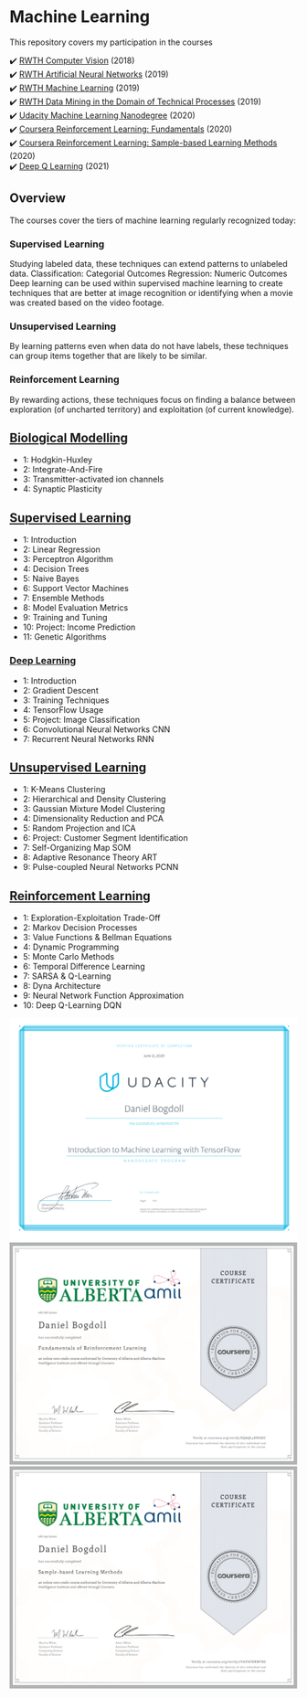 # Machine Learning

This repository covers my participation in the courses

:heavy_check_mark: [RWTH Computer Vision](https://www.vision.rwth-aachen.de/course/22/) (2018)\
:heavy_check_mark: [RWTH Artificial Neural Networks](https://online.rwth-aachen.de/RWTHonline/pl/ui/$ctx/WBMODHB.wbShowMHBReadOnly?pKnotenNr=1543&pOrgNr=14549) (2019)\
:heavy_check_mark: [RWTH Machine Learning](https://www.vision.rwth-aachen.de/course/31/) (2019)\
:heavy_check_mark: [RWTH Data Mining in the Domain of Technical Processes](https://online.rwth-aachen.de/RWTHonline/ee/ui/ca2/app/desktop/#/slc.tm.cp/student/courses/329079?$ctx=design=ca;lang=en) (2019)\
:heavy_check_mark: [Udacity Machine Learning Nanodegree](https://www.udacity.com/course/intro-to-machine-learning-with-tensorflow-nanodegree--nd230) (2020)\
:heavy_check_mark: [Coursera Reinforcement Learning: Fundamentals](https://www.coursera.org/learn/fundamentals-of-reinforcement-learning) (2020)\
:heavy_check_mark: [Coursera Reinforcement Learning: Sample-based Learning Methods](https://www.coursera.org/learn/sample-based-learning-methods) (2020)\
:heavy_check_mark: [Deep Q Learning](https://pythonprogramming.net/q-learning-reinforcement-learning-python-tutorial/) (2021)

## Overview
The courses cover the tiers of machine learning regularly recognized today:
### Supervised Learning
Studying labeled data, these techniques can extend patterns to unlabeled data.
Classification: Categorial Outcomes
Regression: Numeric Outcomes
Deep learning can be used within supervised machine learning to create techniques that are better at image recognition or identifying when a movie was created based on the video footage.

### Unsupervised Learning
By learning patterns even when data do not have labels, these techniques can group items together that are likely to be similar.

### Reinforcement Learning
By rewarding actions, these techniques focus on finding a balance between exploration (of uncharted territory) and exploitation (of current knowledge).

## [Biological Modelling](https://github.com/slisystem/machine_learning/tree/master/0_Introduction/Biology)
- 1: Hodgkin-Huxley
- 2: Integrate-And-Fire
- 3: Transmitter-activated ion channels
- 4: Synaptic Plasticity

## [Supervised Learning](https://github.com/slisystem/machine_learning/tree/master/1_Supervised)
- 1: Introduction
- 2: Linear Regression
- 3: Perceptron Algorithm
- 4: Decision Trees
- 5: Naive Bayes
- 6: Support Vector Machines
- 7: Ensemble Methods
- 8: Model Evaluation Metrics
- 9: Training and Tuning
- 10: Project: Income Prediction
- 11: Genetic Algorithms

### [Deep Learning](https://github.com/slisystem/machine_learning/tree/master/2_Deep)
- 1: Introduction
- 2: Gradient Descent
- 3: Training Techniques
- 4: TensorFlow Usage
- 5: Project: Image Classification
- 6: Convolutional Neural Networks CNN
- 7: Recurrent Neural Networks RNN

## [Unsupervised Learning](https://github.com/slisystem/machine_learning/tree/master/3_Unsupervised/)
- 1: K-Means Clustering
- 2: Hierarchical and Density Clustering
- 3: Gaussian Mixture Model Clustering
- 4: Dimensionality Reduction and PCA
- 5: Random Projection and ICA
- 6: Project: Customer Segment Identification
- 7: Self-Organizing Map SOM
- 8: Adaptive Resonance Theory ART
- 9: Pulse-coupled Neural Networks PCNN

## [Reinforcement Learning](https://github.com/slisystem/machine_learning/tree/master/4_Reinforcement/)
- 1: Exploration-Exploitation Trade-Off
- 2: Markov Decision Processes
- 3: Value Functions & Bellman Equations
- 4: Dynamic Programming
- 5: Monte Carlo Methods
- 6: Temporal Difference Learning
- 7: SARSA & Q-Learning
- 8: Dyna Architecture
- 9: Neural Network Function Approximation
- 10: Deep Q-Learning DQN

![Udacity Certificate](certificate_udacity.png)
![Coursera Certificate #1](certificate_coursera_1.png)
![Coursera Certificate #1](certificate_coursera_2.png)
